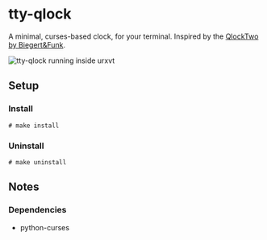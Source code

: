 tty-qlock
=========


A minimal, curses-based clock, for your terminal. Inspired by the [QlockTwo by Biegert&Funk](http://qlocktwo.com/?lang=en "QlockTwo by Biegert&Funk").


![tty-qlock running inside urxvt](https://raw.github.com/joshdk/tty-qlock/master/img/screenshot.png "tty-qlock running inside urxvt")


Setup
-----

### Install
    # make install


### Uninstall
    # make uninstall


Notes
-----

### Dependencies
*   python-curses

